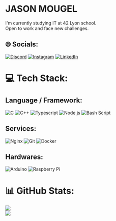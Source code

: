 # JASON MOUGEL
I'm currently studying IT at 42 Lyon school.<br>Open to work and face new challenges.


## 🌐 Socials:
[![Discord](https://img.shields.io/badge/Discord-%237289DA.svg?logo=discord&logoColor=white)](https://discord.gg/.jdeson) [![Instagram](https://img.shields.io/badge/Instagram-%23E4405F.svg?logo=Instagram&logoColor=white)](https://instagram.com/jasonmgl03) [![LinkedIn](https://img.shields.io/badge/LinkedIn-%230077B5.svg?logo=linkedin&logoColor=white)](https://linkedin.com/in/jason-m-19ab68285) 

# 💻 Tech Stack:
## Language / Framework:
![C](https://img.shields.io/badge/c-%237289DA.svg?style=flat&logo=c&logoColor=white&logoSize=auto) ![C++](https://img.shields.io/badge/c++-%237289DA.svg?style=flat&logo=c%2B%2B&logoColor=white&logoSize=auto) ![Typescript](https://img.shields.io/badge/typescript-%237289DA.svg?style=flat&logo=tsnode&logoColor=white&logoSize=auto) ![Node.js](https://img.shields.io/badge/node.js-%237289DA.svg?style=flat&logo=nodedotjs&logoColor=white&logoSize=auto) ![Bash Script](https://img.shields.io/badge/bash_script-%237289DA.svg?style=flat&logo=gnu-bash&logoColor=white&logoSize=auto)
## Services:
![Nginx](https://img.shields.io/badge/nginx-%23E4405F.svg?style=flat&logo=nginx&logoColor=white&logoSize=auto) ![Git](https://img.shields.io/badge/git-%23E4405F.svg?style=flat&logo=git&logoColor=white&logoSize=auto) ![Docker](https://img.shields.io/badge/docker-%23E4405F.svg?style=flat&logo=docker&logoColor=white&logoSize=auto)
## Hardwares:
![Arduino](https://img.shields.io/badge/-Arduino-%230077B5.svg?style=flat&logo=Arduino&logoColor=white&logoSize=auto) ![Raspberry Pi](https://img.shields.io/badge/-Raspberry_Pi-%230077B5.svg?style=flat&logo=Raspberry-Pi&logoSize=auto)
# 📊 GitHub Stats:
![](https://github-readme-stats.vercel.app/api?username=jasonmgl&theme=catppuccin_latte&hide_border=false&include_all_commits=true&count_private=true)<br/>
![](https://github-readme-stats.vercel.app/api/top-langs/?username=jasonmgl&theme=catppuccin_latte&hide_border=false&include_all_commits=true&count_private=true&layout=compact)
